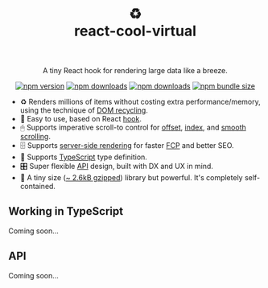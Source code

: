 <h1 align="center">
  ♻️
  <br />
  react-cool-virtual
  <br />
  <br />
</h1>

<p align="center">A tiny React hook for rendering large data like a breeze.</p>

<div align="center">

[![npm version](https://img.shields.io/npm/v/react-cool-virtual?style=flat-square)](https://www.npmjs.com/package/react-cool-virtual)
[![npm downloads](https://img.shields.io/npm/dm/react-cool-virtual?style=flat-square)](https://www.npmtrends.com/react-cool-virtual)
[![npm downloads](https://img.shields.io/npm/dt/react-cool-virtual?style=flat-square)](https://www.npmtrends.com/react-cool-virtual)
[![npm bundle size](https://img.shields.io/bundlephobia/minzip/react-cool-virtual?style=flat-square)](https://bundlephobia.com/result?p=react-cool-virtual)

</div>

- ♻️ Renders millions of items without costing extra performance/memory, using the technique of [DOM recycling](https://developers.google.com/web/updates/2016/07/infinite-scroller).
- 🎣 Easy to use, based on React [hook](https://reactjs.org/docs/hooks-custom.html#using-a-custom-hook).
- 🖱 Supports imperative scroll-to control for [offset](#TBC), [index](#TBC), and [smooth scrolling](#TBC).
- 🗄️ Supports [server-side rendering](#TBC) for faster [FCP](https://developers.google.com/web/updates/2019/02/rendering-on-the-web) and better SEO.
- 📜 Supports [TypeScript](#working-in-typescript) type definition.
- 🎛 Super flexible [API](#api) design, built with DX and UX in mind.
- 🦔 A tiny size ([~ 2.6kB gzipped](https://bundlephobia.com/result?p=react-cool-virtual)) library but powerful. It's completely self-contained.

## Working in TypeScript

Coming soon...

## API

Coming soon...
